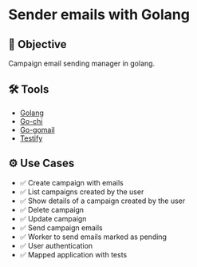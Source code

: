 # Sender emails with Golang

## :dart: Objective

Campaign email sending manager in golang.

## :hammer_and_wrench: Tools

- [Golang](https://go.dev/)
- [Go-chi](https://go-chi.io/)
- [Go-gomail](https://github.com/go-gomail/gomail)
- [Testify](https://github.com/stretchr/testify)

## :gear: Use Cases

- ✅ Create campaign with emails
- ✅ List campaigns created by the user
- ✅ Show details of a campaign created by the user
- ✅ Delete campaign
- ✅ Update campaign
- ✅ Send campaign emails
- ✅ Worker to send emails marked as pending
- ✅ User authentication
- ✅ Mapped application with tests
